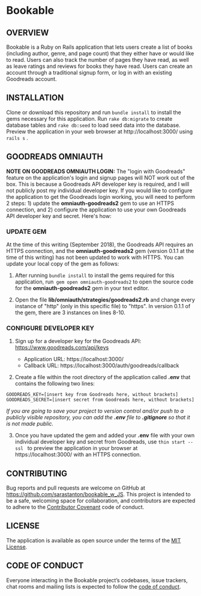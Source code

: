 # Bookable

## OVERVIEW

Bookable is a Ruby on Rails application that lets users create a list of books (including author, genre, and page count) that they either have or would like to read. Users can also track the number of pages they have read, as well as leave ratings and reviews for books they have read. Users can create an account through a traditional signup form, or log in with an existing Goodreads account.

## INSTALLATION

Clone or download this repository and run ```bundle install``` to install the gems necessary for this application. Run ```rake db:migrate``` to create database tables and ```rake db:seed``` to load seed data into the database. Preview the application in your web browser at http://localhost:3000/ using ```rails s``` .

## GOODREADS OMNIAUTH
**NOTE ON GOODREADS OMNIAUTH LOGIN:** The "login with Goodreads" feature on the application's login and signup pages will NOT work out of the box. This is because a Goodreads API developer key is required, and I will not publicly post my individual developer key. If you would like to configure the application to get the Goodreads login working, you will need to perform 2 steps: 1) update the **omniauth-goodreads2** gem to use an HTTPS connection, and 2) configure the application to use your own Goodreads API developer key and secret. Here's how:

### UPDATE GEM
At the time of this writing (September 2018), the Goodreads API requires an HTTPS connection, and the **omniauth-goodreads2** gem (version 0.1.1 at the time of this writing) has not been updated to work with HTTPS. You can update your local copy of the gem as follows:

  1) After running ```bundle install``` to install the gems required for this application, run``` gem open omniauth-goodreads2``` to open the source code for the **omniauth-goodreads2** gem in your text editor.

  2) Open the file **lib/omniauth/strategies/goodreads2.rb** and change every instance of "http" (only in this specific file) to "https". In version 0.1.1 of the gem, there are 3 instances on lines 8-10.

### CONFIGURE DEVELOPER KEY

  1) Sign up for a developer key for the Goodreads API: https://www.goodreads.com/api/keys
     * Application URL: https://localhost:3000/
     * Callback URL: https://localhost:3000/auth/goodreads/callback

  2) Create a file within the root directory of the application called **.env** that contains the following two lines:

    GOODREADS_KEY=[insert key from Goodreads here, without brackets]
    GOODREADS_SECRET=[insert secret from Goodreads here, without brackets]

  _If you are going to save your project to version control and/or push to a publicly visible repository, you can add the **.env** file to **.gitignore** so that it is not made public._

  3) Once you have updated the gem and added your **.env** file with your own individual developer key and secret from Goodreads, use  ```thin start --ssl ``` to preview the application in your browser at https://localhost:3000/ with an HTTPS connection.


## CONTRIBUTING

Bug reports and pull requests are welcome on GitHub at https://github.com/sarastanton/bookable_w_JS. This project is intended to be a safe, welcoming space for collaboration, and contributors are expected to adhere to the [Contributor Covenant](http://contributor-covenant.org) code of conduct.

## LICENSE

The application is available as open source under the terms of the [MIT License](https://github.com/sarastanton/bookable_w_JS/blob/master/LICENSE).

## CODE OF CONDUCT

Everyone interacting in the Bookable project’s codebases, issue trackers, chat rooms and mailing lists is expected to follow the [code of conduct](https://github.com/sarastanton/bookable_w_JS/blob/master/CODE_OF_CONDUCT.md).

